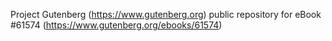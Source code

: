 Project Gutenberg (https://www.gutenberg.org) public repository for eBook #61574 (https://www.gutenberg.org/ebooks/61574)
